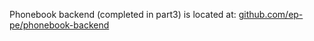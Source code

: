 Phonebook backend (completed in part3) is located at:
[github.com/ep-pe/phonebook-backend](https://github.com/ep-pe/puhelinluettelo_backend)
